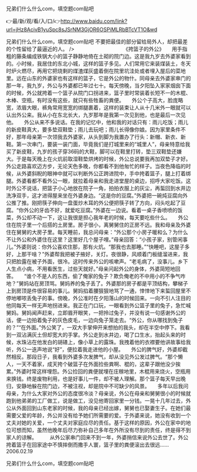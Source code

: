 兄弟们什么什么com，填空题com贴吧

👉最/新/观/看/入/口/👉http://www.baidu.com/link?url=jHz8AcivB1yuSpc8sJSrNM3GjOR6OSPiMLRbBTcVT1O&wd

兄弟们什么什么com，填空题com贴吧	不要把最佳的部分留给局外人，却把最差的个性留给了最逼近的人。
/>　　　　　　　　　　《挎篮子的外公》　　用手指粗的藤条编成铁锅大小的篮子静静地倚在土砌的院门边。这是我九岁去外婆家看到的。小时候，我居住的东北小城，这样的篮子多见。人们常用它来装煤装土，冬天时炉火燃尽，再用它把烧剩的煤渣煤灰盛着倒在院里坑洼处或者埋入屋后的菜地里。远在山东的外婆家也有这样的篮子，它是外公的物什。同母亲去外婆家串门的那一年，我九岁，外公与外婆都已年过七十。每天傍晚，当夕阳坠入家家烟囱下面的时候，外公就挎着一个篮子从院门口拐进来，篮子里时常装着长短不一的木棍、木棒、空瓶，有时没有这些，就只有些牲畜的粪便。　　外公个子高大，脸庞略宽，浓眉大眼，裤角常用宽宽的绑腿裹着，这样的装束让人从十几米外一眼就可以认出外公来。我从小在东北长大，九岁那年是我第一次见到他，也是最后一次见他。　　外公从来不多说话。在我的记忆中，他和我的对话只有：雨儿吃饭；雨儿的新皮鞋真大，要多垫双鞋垫；雨儿去玩吧；雨儿长得像你娘。因为家里条件不好，那年母亲第一次领我去外婆家，从头到脚为我置办了行头：新帽、新衣、新鞋。第一次串门，要装一装门面，毕竟我们是打城里来的“城里人”，母亲特意给我买了新皮鞋，九岁的孩子穿36码的大鞋，脚可以在鞋里打转，垫三双鞋垫还嫌大。于是每天晚上在火炕前取湿鞋垫烘烤的时候，外公总说要我再加双垫子才好。　　外公走路喜欢迈方步，无论天色多晚，你都看不到他匆忙的样子。当夜色降临的时候，从外婆斜睨的眼神中就可以判断外公正跨进院中，手中挎着篮子，腿上打着绑腿。外婆看都不看外公一眼，就拉着母亲和我走进堂屋的桌边，招呼大家吃饭。这时外公不说话，把篮子小心地放在院子一角，拍拍衣服上的灰尘，再蜇回到水井边洗净双手，这才进得屋来坐在外婆身边。“这是你的豆腐。”外婆把一碗炖豆腐向外公推了推。刚把筷子伸向一盘蛋炒木耳的外公便把筷子转了方向，闷头吃起了豆腐。“你外公的牙齿不好，就爱吃豆腐。”外婆在一边说。看着一桌子香喷喷的饭菜，外公却不动一下，这让我很是担心我年老的时候，每天要吃些什么。　　外公住在院子里一个后搭的土房里。房子很小，离舅舅住的正房不远。我和母亲及外婆住在舅舅的大房子里。每天睡前，我总问母亲：“外公那个小房子暖和么？为什么不让外公和外婆住在这里？这里好几个屋子哩。”母亲回答：“小孩子家，别管闲事儿。”外婆则说：你外公喜欢住那，那有火炕。“那我也去那睡。”“快睡吧，这屋子多好，上那干啥？”外婆帮我把被子掖好，关灯。夜很静，风顺着门板缝溜进来，我只把脸露在被子外面，很冷。这时传来外公的咳嗽声。“老毛病了，没事儿。乡下人生点小病，不用看医生，过些天就好。”母亲问起外公的身体，外婆简短地回答。　　“谁个不是人的东西，偷了俺家的兔子？欺负俺老的不中用小的不争气咋地？”舅妈站在房顶骂。舅妈养的兔子丢了。外婆那的房子都是平顶结构，攀梯子上到房顶是件很容易的事儿。舅妈掐着腰狠狠地骂了一通，悻悻地下来蜇回屋里不停地嘟哝丢兔子的事。傍晚，外公准时在夕阳落山的时候回来。一向不引人注目的他同每天一样无声地拐进来。我正在门口玩，一眼看到外公篮子里的兔子，急忙喊舅妈。舅妈闻声赶来，立即眉开眼笑，一把拎过兔子，并没有说一句感谢外公的话，便一边拍着兔子的灰色皮毛，一边向兔子笼走去。“外公，你从哪找到兔子的？”“在外面。”外公笑了，一双大手掌伸开来想拍的我头，却在半空中停下。我看到一双沾满灰土但却宽大的手掌。外公走到水井边，喝了口生水，抬起头来的时候，水珠沾在他发白的胡碴上，像小草上的露珠。我拽着他的衣襟要他讲故事给我听，外公一迭声地说“好”，便拉着我走进他的小屋。　　外公的脾气好，外婆却截然相反。那段日子，我看到外婆多次发脾气，却从没见外公发过脾气。“那个懒人，一天不着家，成天挎个破篮子在外面捡些粪啊、棍的，这辈子跟他没少挨累。”外婆时常这样埋怨。外公捡回的粪便就埋在庄稼地里，木棍用来烧火，空瓶用来换钱。终是废物利用，也是好事儿一件，却不被人理解。那个篮子每天早出晚归，安静地躲在院门边，不被注视，却是院中不可缺少的风景。　　多年以后我问母亲，为什么大家对外公的态度很冷淡？母亲说，外公在母亲和舅舅很小的时候就跑到他弟弟的工厂做工，说是做工，没见他寄回家里一分钱。一晃十几年过去，外公从外面回到山东老家的时候，我的母亲已经出嫁，舅舅也已娶妻生子。在她们最需要父爱的年龄，外公并没有给予她们所需要的爱。于外婆来说，她没有收到一个丈夫对她的关爱，一个丈夫对家庭应尽的责任。基于这样的原因，外公在家中的地位可想而知，虽然他晚年后尽力弥补自己多年在外所没有尽到的责任，终是得不到家人的谅解。　　　从外公家串门回来不到一年，外婆捎信来说外公去世了。外公挎着篮子在回家途中不慎摔倒而撒手人寰，篮子里的粪便滚出去很远……　　　　　　　　　　　2006.02.19


兄弟们什么什么com，填空题com贴吧
